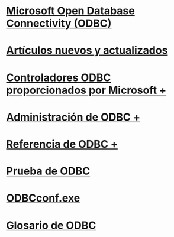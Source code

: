 # [Microsoft Open Database Connectivity (ODBC)](microsoft-open-database-connectivity-odbc.md)
# [Artículos nuevos y actualizados](new-updated-odbc.md)

# [Controladores ODBC proporcionados por Microsoft +](../odbc/microsoft/microsoft-supplied-odbc-drivers.md)
# [Administración de ODBC +](../odbc/admin/odbc-data-source-administrator.md)
# [Referencia de ODBC +](../odbc/reference/introduction-to-odbc.md)

# [Prueba de ODBC](odbc-test.md)
# [ODBCconf.exe](odbcconf-exe.md)
# [Glosario de ODBC](odbc-glossary.md)
